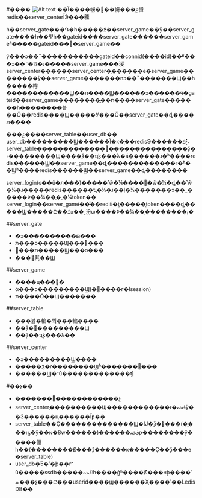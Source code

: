 <!--
 * @Author: Caspar
 * @Date: 2022-07-29 20:48:16
 * @Description: file content
-->
#����
![Alt text](https://github.com/gochenzl/chess/blob/master/doc/pic/architecture.png?raw=true)
��Ϊ����㡢�߼��㡢���ݲ㣬redis��server_centerΪЭ���㡣 

һ��server_gate���Դ�һ�����߶��server_game��ÿ��server_gate����һ��Ψһ��gateid����server_gate������server_gameʱ�����gateid���͸�server_game��  

ÿ���ͻ��˵�����������gateid��connid(����id)��ʶ���ͻ��˵�¼�ɹ�����server_game���浽server_center������server_center�ַ������е�server_game��������ÿ��server_game�������пͻ��˵�������Ϣ��һ�����棬������������Ϣ��ת����Ϣ������ͻ������ӵ�gateid��server_game����ͬ����ֱ��ת����server_gate�������һ��������뵽��Ӧ��redis����Ϣ�����У���Ӧ��server_gate��ȡ����ת����  

���ݲ����server_table��user_db��  
user_db���������Ϣ������Ϊ�κ�֧��redisЭ������ݿ⡣  
server_table�������������߼���������������ѯ�ͱ���������Ϣ����ѯ��ҵķ���λ�á������ɹ�ʱ����redis������Ϣ��server_game��ȡ�������������г�ʱ��Ϣʱ����redis������Ϣ��server_game��ȡ��������  

server_login(ͼ��û�л���)�����˺ŵ�¼����΢�ŵ�¼�ȡ��˺ŵ�¼�ɹ�����redis������ҵ�¼�ɹ��ļ�¼�������ͻ��˷�����Ϸ��¼��ַ�͵�¼token��  
server_login��server_game֮��ͨ��redisͨ�ţ�����֤token����ȡ�����Ϣ�����Ը��ݿͻ��˰汾ѡ����Ϸ��¼��ַ��������¡�

##server_gate
* �ͻ����������ӹ���
* ת���ͻ�����Ϣ���߼���
* ת���߼�����Ϣ���ͻ���
* ���͹㲥��Ϣ

##server_game
* ����ҵ���߼�
* ά���ͻ���������Ϣ(�߼����г�Ϊsession)
* ת����Ӧ��Ϣ�������

##server_table
* ���뷿�䡢�뿪���䡢����
* ��ѯ�͸���������Ϣ
* ��ѯ��ҵķ���λ��

##server_center
* �ͻ���������Ϣ����
* �����ӡ�ɾ��������Ϣʱ���ַ����߼���
* ������Ϣ�־û�������������ʧ

#��չ��
* �������߼������������չ
* server_centerֻ����������Ϣ������������ɾ�ﵽÿ��3������ң������Ϊƿ��
* server_table��Ҫ��������������Ϣ�Ĳ�ѯ�͸���(�ֱ���ԣ�ÿ��ɴ�8w������)������ﵽƿ��������ÿ�����俪һ��(��������£���ѯ������ĸ�����Ҫ��ѯ���е�server_table)
* user_db�Ƽ�ʹ�þ��г־û����ܵ�ssdb�����ݴﵽһ����ģʱ����Ȼ���нϸߵ����ܣ���չ���Ը���userid����ϣ������Ҳ����ʹ��LedisDB��